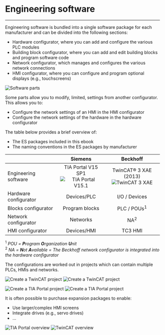 # Engineering software
---
Engineering software is bundled into a single software package for each manufacturer and can be divided into the following sections:
- Hardware configurator, where you can add and configure the various PLC modules
- Building block configurator, where you can add and edit building blocks and program software code
- Network configurator, which manages and configures the various network connections
- HMI configurator, where you can configure and program optional displays (e.g., touchscreens)

![Software parts](/images/Software_parts.png "Software parts")

Some parts allow you to modify, limited, settings from another configurator. This allows you to:
- Configure the network settings of an HMI in the HMI configurator
- Configure the network settings of the hardware in the hardware configurator

The table below provides a brief overview of:
- The ES packages included in this ebook
- The naming conventions in the ES packages by manufacturer

| | Siemens | Beckhoff |
| :--- | :---: | :---: |
| Engineering software | TIA Portal V15 SP1 <br> ![TIA Portal V15.1](/images/TIA_icon.png)| TwinCAT® 3 XAE (2013) <br> ![TwinCAT 3 XAE](/images/Twincat_icon.png) |
| Hardware configurator | Devices/PLC | I/O / Devices |
| Blocks configurator| Program blocks | PLC / POUs<sup>1</sup> |
| Network configurator| Networks | NA<sup>2</sup> |
| HMI configurator| Devices/HMI | TC3 HMI |

<sup>1</sup> *POU = **P**rogram **O**rganization **U**nit* <br>
<sup>2</sup> *NA = **N**ot **A**vailable = The Beckhoff network configurator is integrated into the hardware configurator*

The configurations are worked out in projects which can contain multiple PLCs, HMIs and networks.

![Create a TwinCAT project](/images/Twincat_project1.png "Create a TwinCAT project ©2020 Beckhoff") ![Create a TwinCAT project](/images/Twincat_project2.png "Create a TwinCAT project ©2020 Beckhoff")

![Create a TIA Portal project](/images/TIA_project1.png "Create a TwinCAT project ©2020 Siemens") ![Create a TIA Portal project](/images/TIA_project2.png "Create a TwinCAT project ©2020 Siemens")

It is often possible to purchase expansion packages to enable:
- Use larger/complex HMI screens
- Integrate drives (e.g., servo drives)
- …

![TIA Portal overview](/images/TIA_overview.png "TIA Portal overview ©2020 Siemens") ![TwinCAT overview](/images/Twincat_overview.png "TwinCAT overview ©2020 Beckhoff")